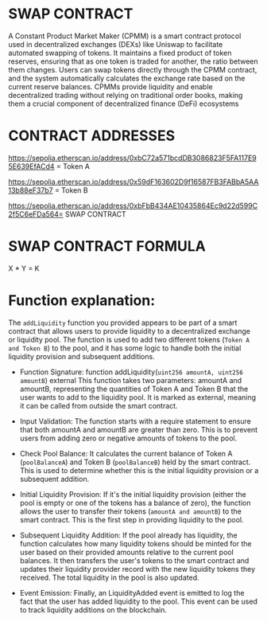 # SWAP CONTRACT

A Constant Product Market Maker (CPMM) is a smart contract protocol used in decentralized exchanges (DEXs) like Uniswap to facilitate automated swapping of tokens. It maintains a fixed product of token reserves, ensuring that as one token is traded for another, the ratio between them changes. Users can swap tokens directly through the CPMM contract, and the system automatically calculates the exchange rate based on the current reserve balances. CPMMs provide liquidity and enable decentralized trading without relying on traditional order books, making them a crucial component of decentralized finance (DeFi) ecosystems

# CONTRACT ADDRESSES

https://sepolia.etherscan.io/address/0xbC72a571bcdDB3086823F5FA117E95E639EfACd4 = Token A

https://sepolia.etherscan.io/address/0x59dF163602D9f16587FB3FABbA5AA13b88eF37b7 = Token B

https://sepolia.etherscan.io/address/0xbFbB434AE10435864Ec9d22d599C2f5C6eFDa564= SWAP CONTRACT

# SWAP CONTRACT FORMULA

X \* Y = K

# Function explanation:

The `addLiquidity` function you provided appears to be part of a smart contract that allows users to provide liquidity to a decentralized exchange or liquidity pool. The function is used to add two different tokens (`Token A and Token B`) to the pool, and it has some logic to handle both the initial liquidity provision and subsequent additions.

- Function Signature: function addLiquidity(`uint256 amountA, uint256 amountB`) external
  This function takes two parameters: amountA and amountB, representing the quantities of Token A and Token B that the user wants to add to the liquidity pool. It is marked as external, meaning it can be called from outside the smart contract.

- Input Validation: The function starts with a require statement to ensure that both amountA and amountB are greater than zero. This is to prevent users from adding zero or negative amounts of tokens to the pool.

- Check Pool Balance: It calculates the current balance of Token A (`poolBalanceA`) and Token B (`poolBalanceB`) held by the smart contract. This is used to determine whether this is the initial liquidity provision or a subsequent addition.

- Initial Liquidity Provision: If it's the initial liquidity provision (either the pool is empty or one of the tokens has a balance of zero), the function allows the user to transfer their tokens (`amountA and amountB`) to the smart contract. This is the first step in providing liquidity to the pool.

- Subsequent Liquidity Addition: If the pool already has liquidity, the function calculates how many liquidity tokens should be minted for the user based on their provided amounts relative to the current pool balances. It then transfers the user's tokens to the smart contract and updates their liquidity provider record with the new liquidity tokens they received. The total liquidity in the pool is also updated.

- Event Emission: Finally, an LiquidityAdded event is emitted to log the fact that the user has added liquidity to the pool. This event can be used to track liquidity additions on the blockchain.
